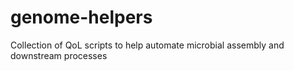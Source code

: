 # genome-helpers
Collection of QoL scripts to help automate microbial assembly and downstream processes
